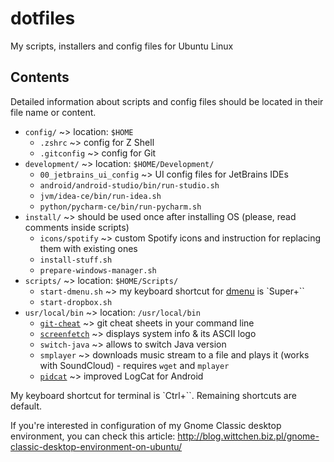 # dotfiles
My scripts, installers and config files for Ubuntu Linux

Contents
--------

Detailed information about scripts and config files should be located in their file name or content.

- `config/` ~> location: `$HOME`
  - `.zshrc` ~> config for Z Shell
  - `.gitconfig` ~> config for Git
- `development/` ~> location: `$HOME/Development/`
  - `00_jetbrains_ui_config` ~> UI config files for JetBrains IDEs
  - `android/android-studio/bin/run-studio.sh`
  - `jvm/idea-ce/bin/run-idea.sh`
  - `python/pycharm-ce/bin/run-pycharm.sh`
- `install/` ~> should be used once after installing OS (please, read comments inside scripts)
  - `icons/spotify` ~> custom Spotify icons and instruction for replacing them with existing ones
  - `install-stuff.sh`
  - `prepare-windows-manager.sh`
- `scripts/` ~> location: `$HOME/Scripts/`
  - `start-dmenu.sh` ~> my keyboard shortcut for [dmenu](http://tools.suckless.org/dmenu/) is `Super+``
  - `start-dropbox.sh`
- `usr/local/bin` ~> location: `/usr/local/bin`
  - [`git-cheat`](https://github.com/0xAX/git-cheat) ~> git cheat sheets in your command line
  - [`screenfetch`](https://github.com/KittyKatt/screenFetch/) ~> displays system info & its ASCII logo
  - `switch-java` ~> allows to switch Java version
  - `smplayer` ~> downloads music stream to a file and plays it (works with SoundCloud) - requires `wget` and `mplayer`
  - [`pidcat`](https://github.com/JakeWharton/pidcat) ~> improved LogCat for Android

My keyboard shortcut for terminal is `Ctrl+``. Remaining shortcuts are default.

If you're interested in configuration of my Gnome Classic desktop environment, you can check this article: http://blog.wittchen.biz.pl/gnome-classic-desktop-environment-on-ubuntu/
